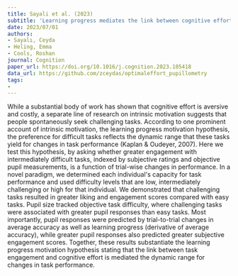 ```yaml
---
title: Sayali et al. (2023)
subtitle: 'Learning progress mediates the link between cognitive effort and task engagement'
date: 2023/07/01
authors:
- Sayalı, Ceyda
- Heling, Emma
- Cools, Roshan
journal: Cognition
paper_url: https://doi.org/10.1016/j.cognition.2023.105418
data_url: https://github.com/zceydas/optimaleffort_pupillometry
tags:
- 
---
```


While a substantial body of work has shown that cognitive effort is aversive and costly, a separate line of research on intrinsic motivation suggests that people spontaneously seek challenging tasks. According to one prominent account of intrinsic motivation, the learning progress motivation hypothesis, the preference for difficult tasks reflects the dynamic range that these tasks yield for changes in task performance (Kaplan & Oudeyer, 2007). Here we test this hypothesis, by asking whether greater engagement with intermediately difficult tasks, indexed by subjective ratings and objective pupil measurements, is a function of trial-wise changes in performance. In a novel paradigm, we determined each individual's capacity for task performance and used difficulty levels that are low, intermediately challenging or high for that individual. We demonstrated that challenging tasks resulted in greater liking and engagement scores compared with easy tasks. Pupil size tracked objective task difficulty, where challenging tasks were associated with greater pupil responses than easy tasks. Most importantly, pupil responses were predicted by trial-to-trial changes in average accuracy as well as learning progress (derivative of average accuracy), while greater pupil responses also predicted greater subjective engagement scores. Together, these results substantiate the learning progress motivation hypothesis stating that the link between task engagement and cognitive effort is mediated the dynamic range for changes in task performance.
